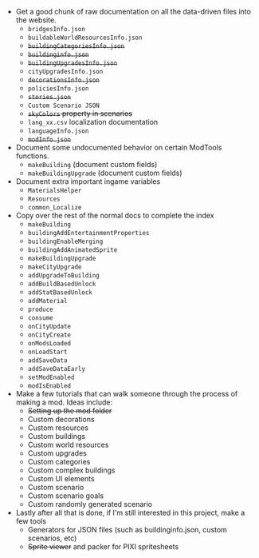 - Get a good chunk of raw documentation on all the data-driven files into the website.
	- `bridgesInfo.json`
	- `buildableWorldResourcesInfo.json`
	- ~~`buildingCategoriesInfo.json`~~
	- ~~`buildinginfo.json`~~
	- ~~`buildingUpgradesInfo.json`~~
	- `cityUpgradesInfo.json`
	- ~~`decorationsInfo.json`~~
	- `policiesInfo.json`
	- ~~`stories.json`~~
	- `Custom Scenario JSON`
	- ~~`skyColors` property in scenarios~~
	- `lang_xx.csv` localization documentation
	- `languageInfo.json`
	- ~~`modInfo.json`~~
- Document some undocumented behavior on certain ModTools functions.
	- `makeBuilding` (document custom fields)
	- `makeBuildingUpgrade` (document custom fields)
- Document extra important ingame variables
	- `MaterialsHelper`
	- `Resources`
	- `common_Localize`
- Copy over the rest of the normal docs to complete the index
	- `makeBuilding`
	- `buildingAddEntertainmentProperties`
	- `buildingEnableMerging`
	- `buildingAddAnimatedSprite`
	- `makeBuildingUpgrade`
	- `makeCityUpgrade`
	- `addUpgradeToBuilding`
	- `addBuildBasedUnlock`
	- `addStatBasedUnlock`
	- `addMaterial`
	- `produce`
	- `consume`
	- `onCityUpdate`
	- `onCityCreate`
	- `onModsLoaded`
	- `onLoadStart`
	- `addSaveData`
	- `addSaveDataEarly`
	- `setModEnabled`
	- `modIsEnabled`
- Make a few tutorials that can walk someone through the process of making a mod. Ideas include:
	- ~~Setting up the mod folder~~
	- Custom decorations
	- Custom resources
	- Custom buildings
	- Custom world resources
	- Custom upgrades
	- Custom categories
	- Custom complex buildings
	- Custom UI elements
	- Custom scenario
	- Custom scenario goals
	- Custom randomly generated scenario
- Lastly after all that is done, if I'm still interested in this project, make a few tools
	- Generators for JSON files (such as buildinginfo.json, custom scenarios, etc)
	- ~~Sprite viewer~~ and packer for PIXI spritesheets